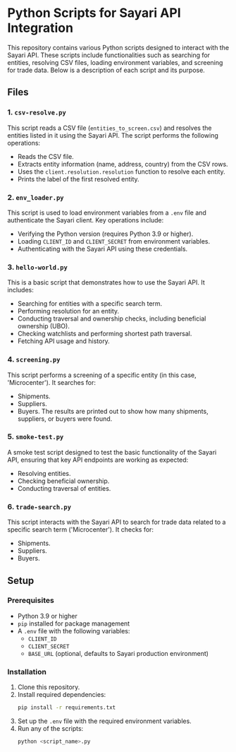 
# Python Scripts for Sayari API Integration

This repository contains various Python scripts designed to interact with the Sayari API. These scripts include functionalities such as searching for entities, resolving CSV files, loading environment variables, and screening for trade data. Below is a description of each script and its purpose.

## Files

### 1. `csv-resolve.py`
This script reads a CSV file (`entities_to_screen.csv`) and resolves the entities listed in it using the Sayari API. The script performs the following operations:
- Reads the CSV file.
- Extracts entity information (name, address, country) from the CSV rows.
- Uses the `client.resolution.resolution` function to resolve each entity.
- Prints the label of the first resolved entity.

### 2. `env_loader.py`
This script is used to load environment variables from a `.env` file and authenticate the Sayari client. Key operations include:
- Verifying the Python version (requires Python 3.9 or higher).
- Loading `CLIENT_ID` and `CLIENT_SECRET` from environment variables.
- Authenticating with the Sayari API using these credentials.

### 3. `hello-world.py`
This is a basic script that demonstrates how to use the Sayari API. It includes:
- Searching for entities with a specific search term.
- Performing resolution for an entity.
- Conducting traversal and ownership checks, including beneficial ownership (UBO).
- Checking watchlists and performing shortest path traversal.
- Fetching API usage and history.

### 4. `screening.py`
This script performs a screening of a specific entity (in this case, 'Microcenter'). It searches for:
- Shipments.
- Suppliers.
- Buyers.
The results are printed out to show how many shipments, suppliers, or buyers were found.

### 5. `smoke-test.py`
A smoke test script designed to test the basic functionality of the Sayari API, ensuring that key API endpoints are working as expected:
- Resolving entities.
- Checking beneficial ownership.
- Conducting traversal of entities.

### 6. `trade-search.py`
This script interacts with the Sayari API to search for trade data related to a specific search term ('Microcenter'). It checks for:
- Shipments.
- Suppliers.
- Buyers.

## Setup

### Prerequisites
- Python 3.9 or higher
- `pip` installed for package management
- A `.env` file with the following variables:
  - `CLIENT_ID`
  - `CLIENT_SECRET`
  - `BASE_URL` (optional, defaults to Sayari production environment)

### Installation

1. Clone this repository.
2. Install required dependencies:
   ```bash
   pip install -r requirements.txt
   ```
3. Set up the `.env` file with the required environment variables.
4. Run any of the scripts:
   ```bash
   python <script_name>.py
   ```